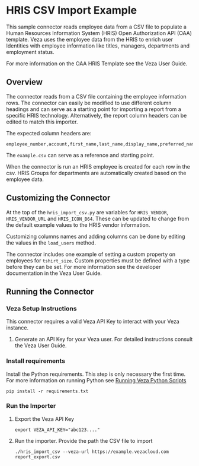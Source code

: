 # HRIS CSV Import Example

This sample connector reads employee data from a CSV file to populate a Human Resources Information System (HRIS) Open Authorization API (OAA) template. Veza uses the employee data from the HRIS to enrich user Identities with employee information like titles, managers, departments and employment status.

For more information on the OAA HRIS Template see the Veza User Guide.

## Overview

The connector reads from a CSV file containing the employee information rows. The connector can easily be modified to use different column headings and can serve as a starting point for importing a report from a specific HRIS technology. Alternatively, the report column headers can be edited to match this importer.

The expected column headers are:
```
employee_number,account,first_name,last_name,display_name,preferred_name,work_email,employment_status,active,title,department,manager,start_date,date_terminated,employment_type,tshirt_size
```

The `example.csv` can serve as a reference and starting point.

When the connector is run an HRIS employee is created for each row in the csv. HRIS Groups for departments are automatically created based on the employee data.

## Customizing the Connector

At the top of the `hris_import_csv.py` are variables for `HRIS_VENDOR`, `HRIS_VENDOR_URL` and `HRIS_ICON_B64`. These can be updated to change from the default example values to the HRIS vendor information.

Customizing columns names and adding columns can be done by editing the values in the `load_users` method.

The connector includes one example of setting a custom property on employees for `tshirt_size`. Custom properties must be defined with a type before they can be set. For more information see the developer documentation in the Veza User Guide.

## Running the Connector

### Veza Setup Instructions

This connector requires a valid Veza API Key to interact with your Veza instance.

1. Generate an API Key for your Veza user. For detailed instructions consult the Veza User Guide.

### Install requirements

Install the Python requirements. This step is only necessary the first time. For more information on running Python see [Running Veza Python Scripts](../../docs/Running_Veza_Python_Scripts.md)

```
pip install -r requirements.txt
```

### Run the Importer

1. Export the Veza API Key

   ```
   export VEZA_API_KEY="abc123...."
   ```

2. Run the importer. Provide the path the CSV file to import

    ```
    ./hris_import_csv --veza-url https://example.vezacloud.com report_export.csv
    ```